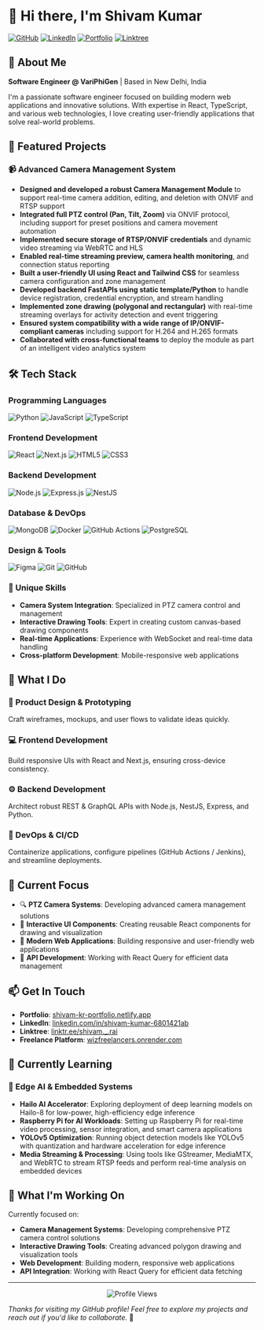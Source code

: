 # 👋 Hi there, I'm Shivam Kumar

[![GitHub](https://img.shields.io/badge/GitHub-100000?style=for-the-badge&logo=github&logoColor=white)](https://github.com/shivamskr151)
[![LinkedIn](https://img.shields.io/badge/LinkedIn-0077B5?style=for-the-badge&logo=linkedin&logoColor=white)](https://linkedin.com/in/shivam-kumar-6801421ab)
[![Portfolio](https://img.shields.io/badge/Portfolio-FF5722?style=for-the-badge&logo=todoist&logoColor=white)](https://shivam-kr-portfolio.netlify.app/)
[![Linktree](https://img.shields.io/badge/Linktree-39E09B?style=for-the-badge&logo=linktree&logoColor=white)](https://linktr.ee/shivam._.rai)

## 🎯 About Me

**Software Engineer @ VariPhiGen** | Based in New Delhi, India

I'm a passionate software engineer focused on building modern web applications and innovative solutions. With expertise in React, TypeScript, and various web technologies, I love creating user-friendly applications that solve real-world problems.

## 🚀 Featured Projects

### 📹 Advanced Camera Management System
- **Designed and developed a robust Camera Management Module** to support real-time camera addition, editing, and deletion with ONVIF and RTSP support
- **Integrated full PTZ control (Pan, Tilt, Zoom)** via ONVIF protocol, including support for preset positions and camera movement automation
- **Implemented secure storage of RTSP/ONVIF credentials** and dynamic video streaming via WebRTC and HLS
- **Enabled real-time streaming preview, camera health monitoring**, and connection status reporting
- **Built a user-friendly UI using React and Tailwind CSS** for seamless camera configuration and zone management
- **Developed backend FastAPIs using static template/Python** to handle device registration, credential encryption, and stream handling
- **Implemented zone drawing (polygonal and rectangular)** with real-time streaming overlays for activity detection and event triggering
- **Ensured system compatibility with a wide range of IP/ONVIF-compliant cameras** including support for H.264 and H.265 formats
- **Collaborated with cross-functional teams** to deploy the module as part of an intelligent video analytics system



## 🛠️ Tech Stack

### Programming Languages
![Python](https://img.shields.io/badge/Python-3776AB?style=for-the-badge&logo=python&logoColor=white)
![JavaScript](https://img.shields.io/badge/JavaScript-323330?style=for-the-badge&logo=javascript&logoColor=F7DF1E)
![TypeScript](https://img.shields.io/badge/TypeScript-007ACC?style=for-the-badge&logo=typescript&logoColor=white)

### Frontend Development
![React](https://img.shields.io/badge/React-20232A?style=for-the-badge&logo=react&logoColor=61DAFB)
![Next.js](https://img.shields.io/badge/Next.js-000000?style=for-the-badge&logo=next.js&logoColor=white)
![HTML5](https://img.shields.io/badge/HTML5-E34F26?style=for-the-badge&logo=html5&logoColor=white)
![CSS3](https://img.shields.io/badge/CSS3-1572B6?style=for-the-badge&logo=css3&logoColor=white)

### Backend Development
![Node.js](https://img.shields.io/badge/Node.js-43853D?style=for-the-badge&logo=node.js&logoColor=white)
![Express.js](https://img.shields.io/badge/Express.js-404D59?style=for-the-badge&logo=express&logoColor=white)
![NestJS](https://img.shields.io/badge/NestJS-E0234E?style=for-the-badge&logo=nestjs&logoColor=white)

### Database & DevOps
![MongoDB](https://img.shields.io/badge/MongoDB-4EA94B?style=for-the-badge&logo=mongodb&logoColor=white)
![Docker](https://img.shields.io/badge/Docker-2496ED?style=for-the-badge&logo=docker&logoColor=white)
![GitHub Actions](https://img.shields.io/badge/GitHub_Actions-2088FF?style=for-the-badge&logo=github-actions&logoColor=white)
![PostgreSQL](https://img.shields.io/badge/PostgreSQL-316192?style=for-the-badge&logo=postgresql&logoColor=white)

### Design & Tools
![Figma](https://img.shields.io/badge/Figma-F24E1E?style=for-the-badge&logo=figma&logoColor=white)
![Git](https://img.shields.io/badge/Git-F05032?style=for-the-badge&logo=git&logoColor=white)
![GitHub](https://img.shields.io/badge/GitHub-100000?style=for-the-badge&logo=github&logoColor=white)



### 🌟 Unique Skills
- **Camera System Integration**: Specialized in PTZ camera control and management
- **Interactive Drawing Tools**: Expert in creating custom canvas-based drawing components
- **Real-time Applications**: Experience with WebSocket and real-time data handling
- **Cross-platform Development**: Mobile-responsive web applications

## 🚀 What I Do

### 🎨 Product Design & Prototyping
Craft wireframes, mockups, and user flows to validate ideas quickly.

### 💻 Frontend Development
Build responsive UIs with React and Next.js, ensuring cross-device consistency.

### ⚙️ Backend Development
Architect robust REST & GraphQL APIs with Node.js, NestJS, Express, and Python.

### 🔧 DevOps & CI/CD
Containerize applications, configure pipelines (GitHub Actions / Jenkins), and streamline deployments.

## 🎯 Current Focus

- 🔍 **PTZ Camera Systems**: Developing advanced camera management solutions
- 🎨 **Interactive UI Components**: Creating reusable React components for drawing and visualization
- 📱 **Modern Web Applications**: Building responsive and user-friendly web applications
- 🚀 **API Development**: Working with React Query for efficient data management

## 📫 Get In Touch

- **Portfolio**: [shivam-kr-portfolio.netlify.app](https://shivam-kr-portfolio.netlify.app/)
- **LinkedIn**: [linkedin.com/in/shivam-kumar-6801421ab](https://linkedin.com/in/shivam-kumar-6801421ab)
- **Linktree**: [linktr.ee/shivam._.rai](https://linktr.ee/shivam._.rai)
- **Freelance Platform**: [wizfreelancers.onrender.com](https://wizfreelancers.onrender.com)

## 🌱 Currently Learning

### 🧠 Edge AI & Embedded Systems
- **Hailo AI Accelerator**: Exploring deployment of deep learning models on Hailo-8 for low-power, high-efficiency edge inference
- **Raspberry Pi for AI Workloads**: Setting up Raspberry Pi for real-time video processing, sensor integration, and smart camera applications
- **YOLOv5 Optimization**: Running object detection models like YOLOv5 with quantization and hardware acceleration for edge inference
- **Media Streaming & Processing**: Using tools like GStreamer, MediaMTX, and WebRTC to stream RTSP feeds and perform real-time analysis on embedded devices

## 🌟 What I'm Working On

Currently focused on:
- **Camera Management Systems**: Developing comprehensive PTZ camera control solutions
- **Interactive Drawing Tools**: Creating advanced polygon drawing and visualization tools
- **Web Development**: Building modern, responsive web applications
- **API Integration**: Working with React Query for efficient data fetching

---

<div align="center">
  <img src="https://komarev.com/ghpvc/?username=shivamskr151&style=flat-square&color=blue" alt="Profile Views"/>
</div>

*Thanks for visiting my GitHub profile! Feel free to explore my projects and reach out if you'd like to collaborate.* 🚀

